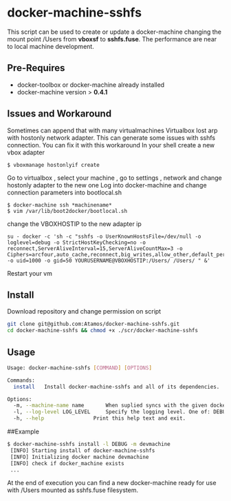 # docker-machine-sshfs

This script can be used to create or update a docker-machine changing the mount point /Users from **vboxsf** to **sshfs.fuse**. 
The performance are near to local machine development.

## Pre-Requires
- docker-toolbox or docker-machine already installed
- docker-machine version > **0.4.1**

## Issues and Workaround
Sometimes can append that with many virtualmachines Virtualbox lost arp  with hostonly network adapter.
This can generate some issues with sshfs connection.
You can fix it with this workaround
In your shell create a new vbox adapter
```
$ vboxmanage hostonlyif create
```
Go to virtualbox , select your machine , go to settings , network and change hostonly adapter to the new one
Log into docker-machine and change connection parameters into bootlocal.sh
```
$ docker-machine ssh *machinename*
$ vim /var/lib/boot2docker/bootlocal.sh 
```
change the VBOXHOSTIP to the new adapter ip
```
su - docker -c 'sh -c "sshfs -o UserKnownHostsFile=/dev/null -o loglevel=debug -o StrictHostKeyChecking=no -o reconnect,ServerAliveInterval=15,ServerAliveCountMax=3 -o Ciphers=arcfour,auto_cache,reconnect,big_writes,allow_other,default_permissions -o uid=1000 -o gid=50 YOURUSERNAME@VBOXHOSTIP:/Users/ /Users/ " &'
```
Restart your vm 



## Install
Download repository and change permission on script
```bash
git clone git@github.com:Atamos/docker-machine-sshfs.git 
cd docker-machine-sshfs && chmod +x ./scr/docker-machine-sshfs
```

## Usage
```bash
Usage: docker-machine-sshfs [COMMAND] [OPTIONS]

Commands:
  install	Install docker-machine-sshfs and all of its dependencies.

Options:
  -m, --machine-name name		When suplied syncs with the given docker machine host
  -l, --log-level LOG_LEVEL		Specify the logging level. One of: DEBUG INFO   . Default: INFO
  -h, --help				Print this help text and exit.
```

##Example
```bash
$ docker-machine-sshfs install -l DEBUG -m devmachine
 [INFO] Starting install of docker-machine-sshfs 
 [INFO] Initializing docker machine devmachine
 [INFO] check if docker_machine exists
 ...
```
At the end of execution you can find a new docker-machine ready for use with /Users mounted as sshfs.fuse filesystem.


